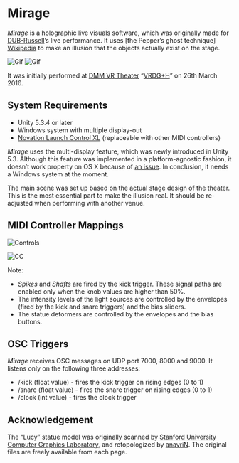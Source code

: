 Mirage
======

*Mirage* is a holographic live visuals software, which was originally made for
[DUB-Russell][DR]’s live performance. It uses [the Pepper’s ghost technique]
[Wikipedia] to make an illusion that the objects actually exist on the stage.

![Gif][Gif1] ![Gif][Gif2]

It was initially performed at [DMM VR Theater][DMM] “[VRDG+H][VRDG]” on 26th
March 2016.

System Requirements
-------------------

- Unity 5.3.4 or later
- Windows system with multiple display-out
- [Novation Launch Control XL][Novation] (replaceable with other MIDI
  controllers)

*Mirage* uses the multi-display feature, which was newly introduced in Unity
5.3. Although this feature was implemented in a platform-agnostic fashion, it
doesn’t work property on OS X because of [an issue][Issue]. In conclusion, it
needs a Windows system at the moment.

The main scene was set up based on the actual stage design of the theater. This
is the most essential part to make the illusion real. It should be re-adjusted
when performing with another venue.

MIDI Controller Mappings
------------------------

![Controls][Map1]

![CC][Map2]

Note:

- *Spikes* and *Shafts* are fired by the kick trigger. These signal paths are
  enabled only when the knob values are higher than 50%.
- The intensity levels of the light sources are controlled by the envelopes
  (fired by the kick and snare triggers) and the bias sliders.
- The statue deformers are controlled by the envelopes and the bias buttons.

OSC Triggers
------------

*Mirage* receives OSC messages on UDP port 7000, 8000 and 9000. It listens
only on the following three addresses:

- /kick (float value) - fires the kick trigger on rising edges (0 to 1)
- /snare (float value) - fires the snare trigger on rising edges (0 to 1)
- /clock (int value) - fires the clock trigger

Acknowledgement
---------------

The “Lucy” statue model was originally scanned by [Stanford University Computer
Graphics Laboratory][Stanford], and retopologized by [anavriN][AnavriN]. The
original files are freely available from each page.

[DR]: http://dubrussell.com
[Wikipedia]: https://en.wikipedia.org/wiki/Pepper%27s_ghost
[Gif1]: http://49.media.tumblr.com/13c6797008e2dc0e08c14ea7650a6d8b/tumblr_o44krsnvkn1qio469o1_320.gif
[Gif2]: http://45.media.tumblr.com/a627871cc513d124bd700000229bfdf3/tumblr_o4jutbvM351qio469o1_320.gif
[DMM]: http://www.dmm.com/theater/en
[VRDG]: http://brdg.tokyo
[Novation]: https://global.novationmusic.com/launch/launch-control-xl
[Issue]: https://issuetracker.unity3d.com/issues/multi-display-feature-doesnt-work-on-os-x
[Map1]: http://40.media.tumblr.com/13668faf9f766cbf7815074645d9fd68/tumblr_o4r19v1qlk1qio469o1_r1_640.png
[Map2]: https://40.media.tumblr.com/d74bc6d3bc6d7d49fa4e89218617d948/tumblr_o4r19v1qlk1qio469o2_640.png
[Stanford]: http://graphics.stanford.edu/data/3Dscanrep/
[AnavriN]: https://www.cgtrader.com/free-3d-models/character-people/fantasy/lucy-a-christian-angel-statue
